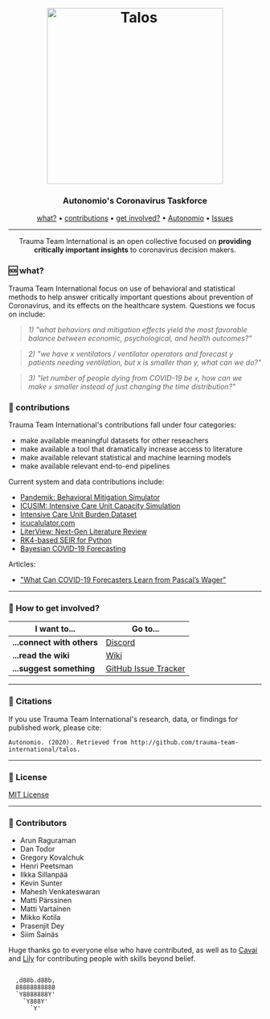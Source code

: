 <h1 align="center">
  <br>
  <a href="http://autonom.io"><img src="https://raw.githubusercontent.com/autonomio/trauma-team-international/master/logo.png" alt="Talos" width="350"></a>
  <br>
</h1>

<h3 align="center">Autonomio's Coronavirus Taskforce</h3>

<p align="center">
  <a href="#sos-what">what?</a> •
  <a href="#gem-contributions">contributions</a> •
  <a href="#speech_balloon-how-to-get-involved">get involved?</a> •
  <a href="https://autonom.io">Autonomio</a> •
  <a href="https://github.com/autonomio/talos/issues">Issues</a>
</p>
<hr>
<p align="center">
Trauma Team International is an open collective focused on <strong>providing critically important insights</strong> to coronavirus decision makers. 
</p>

### :sos: what?

Trauma Team International focus on use of behavioral and statistical methods to help answer critically important questions about prevention of Coronavirus, and its effects on the healthcare system. Questions we focus on include:

>*1) "what behaviors and mitigation effects yield the most favorable balance between economic, psychological, and health outcomes?"*

>*2) "we have x ventilators / ventilator operators and forecast y patients needing ventilation, but x is smaller than y, what can we do?"*

>*3) "let number of people dying from COVID-19 be `x`, how can we make `x` smaller instead of just changing the time distribution?"*

### :gem: contributions

Trauma Team International's contributions fall under four categories:

- make available meaningful datasets for other reseachers
- make available a tool that dramatically increase access to literature
- make available relevant statistical and machine learning models
- make available relevant end-to-end pipelines

Current system and data contributions include:

- [Pandemik: Behavioral Mitigation Simulator](https://github.com/autonomio/pandemik)
- [ICUSIM: Intensive Care Unit Capacity Simulation](https://github.com/autonomio/ICUSIM)
- [Intensive Care Unit Burden Dataset](https://github.com/autonomio/trauma-team-international/tree/master/data)
- [icucalulator.com](https://www.icucalculator.com/)
- [LiterView: Next-Gen Literature Review](https://github.com/autonomio/literview)
- [RK4-based SEIR for Python](https://github.com/autonomio/trauma-team-international/blob/master/SEIR/rk4.py)
- [Bayesian COVID-19 Forecasting](https://github.com/autonomio/trauma-team-international/blob/master/icu_burden/icu_burden_bayesian.py)

Articles:

- ["What Can COVID-19 Forecasters Learn from Pascal’s Wager"](https://towardsdatascience.com/what-can-covid-19-forecasters-learn-from-pascals-wager-acb010f347e0)

<hr>

### :speech_balloon: How to get involved?

| I want to...                     | Go to...                                                  |
| -------------------------------- | ---------------------------------------------------------- |
| **...connect with others**      | [Discord]                                            |
| **...read the wiki**           | [Wiki]                                  |
| **...suggest something**  | [GitHub Issue Tracker]                                     |

<hr>

### 📢 Citations

If you use Trauma Team International's research, data, or findings for published work, please cite:

`Autonomio. (2020). Retrieved from http://github.com/trauma-team-international/talos.`

<hr>

### 📃 License

[MIT License](https://github.com/autonomio/talos/blob/master/LICENSE)

[github issue tracker]: https://github.com/automio/trauma-team-international/issues
[wiki]: https://github.com/autonomio/trauma-team-international/wiki
[discord]: https://discord.gg/t7vk27

<hr>

### :raising_hand: Contributors

- Arun Raguraman
- Dan Todor
- Gregory Kovalchuk
- Henri Peetsman
- Ilkka Sillanpää
- Kevin Sunter
- Mahesh Venkateswaran
- Matti Pärssinen
- Matti Vartainen
- Mikko Kotila
- Prasenjit Dey
- Siim Sainäs

Huge thanks go to everyone else who have contributed, as well as to [Cavai](https://cav.ai) and [Lily](https://lily-ai.com) for contributing people with skills beyond belief.

```

  ,d88b.d88b,
  88888888888
  `Y8888888Y'
    `Y888Y'   
      `Y'
```
